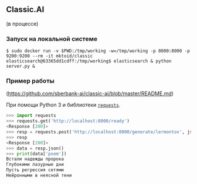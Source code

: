 ## Classic.AI
(в процессе)

### Запуск на локальной системе

```
$ sudo docker run -v $PWD:/tmp/working -w=/tmp/working -p 8000:8000 -p 9200:9200 --rm -it mktoid/classic
elasticsearch@63365dd1cdff:/tmp/working$ elasticsearch & python server.py &
```

### Пример работы
(https://github.com/sberbank-ai/classic-ai/blob/master/README.md)

При помощи Python 3 и библиотеки [`requests`](http://docs.python-requests.org/en/master/).

```python
>>> import requests
>>> requests.get('http://localhost:8000/ready')
<Response [200]>
>>> resp = requests.post('http://localhost:8000/generate/lermontov', json={'seed': 'регрессия глубокими нейронными сетями'})
>>> resp
<Response [200]>
>>> data = resp.json()
>>> print(data['poem'])
Встали надежды пророка
Глубокими лазурные дни
Пусть регрессия сетями
Нейронными в неясной тени
```
